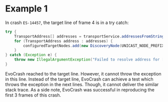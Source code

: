 # Example 1
In crash `ES-14457`, the target line of frame 4 is in a try catch:
```java
try {
    TransportAddress[] addresses = transportService.addressesFromString(host, limitPortCounts);
    for (TransportAddress address : addresses) {
        configuredTargetNodes.add(new DiscoveryNode(UNICAST_NODE_PREFIX + unicastNodeIdGenerator.incrementAndGet() + "#", address, version.minimumCompatibilityVersion()));
    }
} catch (Exception e) {
    throw new IllegalArgumentException("Failed to resolve address for [" + host + "]", e);
}
```
EvoCrash reached to the target line. However, it cannot throw the exception in this line. Instead of the target line, EvoCrash can achieve a test which throws the exception in the next lines. Though, it cannot deliver the similar stack trace.
As a side note, EvoCrash was successful in reproducing the first 3 frames of this crash.
